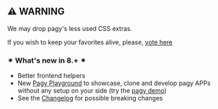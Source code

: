 ## ⚠ WARNING

We may drop pagy's less used CSS extras.

If you wish to keep your favorites alive, please, [vote here](https://github.com/ddnexus/pagy/discussions/categories/survey)

### ✴ What's new in 8.+ ✴

- Better frontend helpers
- New [Pagy Playground](https://ddnexus.github.io/pagy/playground/) to showcase, clone and develop pagy APPs without any setup on
  your side (try the [pagy demo](https://ddnexus.github.io/pagy/playground.md#3-demo-app))
- See the [Changelog](https://ddnexus.github.io/pagy/changelog) for possible breaking changes
